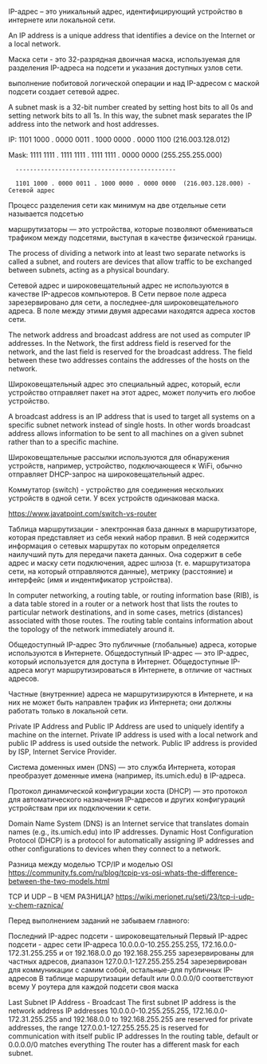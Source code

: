 IP-адрес – это уникальный адрес, идентифицирующий устройство в интернете или локальной сети.

An IP address is a unique address that identifies a device on the Internet or a local network.

Маска сети - это 32-разрядная двоичная маска, используемая для разделения IP-адреса на подсети и указания доступных узлов сети.

выполнение побитовой логической операции и над IP-адресом с маской подсети создает сетевой адрес.

A subnet mask is a 32-bit number created by setting host bits to all 0s and setting network bits to all 1s. In this way, the subnet mask separates the IP address into the network and host addresses.

IP:   1101 1000 . 0000 0011 . 1000 0000 . 0000 1100  (216.003.128.012)

Mask: 1111 1111 . 1111 1111 . 1111 1111 . 0000 0000  (255.255.255.000)

      ---------------------------------------------

      1101 1000 . 0000 0011 . 1000 0000 . 0000 0000  (216.003.128.000) - Сетевой адрес
      
Процесс разделения сети как минимум на две отдельные сети называется подсетью

маршрутизаторы — это устройства, которые позволяют обмениваться трафиком между подсетями, выступая в качестве физической границы.

The process of dividing a network into at least two separate networks is called a subnet, and routers are devices that allow traffic to be exchanged between subnets, acting as a physical boundary.

Сетевой адрес и широковещательный адрес не используются в качестве IP-адресов компьютеров. В Сети первое поле адреса зарезервировано для сети, а последнее-для широковещательного адреса. В поле между этими двумя адресами находятся адреса хостов сети.

The network address and broadcast address are not used as computer IP addresses. In the Network, the first address field is reserved for the network, and the last field is reserved for the broadcast address. The field between these two addresses contains the addresses of the hosts on the network.

Широковещательный адрес это специальный адрес, который, если устройство отправляет пакет на этот адрес, может получить его любое устройство.

A broadcast address is an IP address that is used to target all systems on a specific subnet network instead of single hosts. In other words broadcast address allows information to be sent to all machines on a given subnet rather than to a specific machine.

Широковещательные рассылки используются для обнаружения устройств, например, устройство, подключающееся к WiFi, обычно отправляет DHCP-запрос на широковещательный адрес.

Коммутатор (switch) - устройство для соединения нескольких устройств в одной сети. У всех устройств одинаковая маска.

https://www.javatpoint.com/switch-vs-router

Таблица маршрутизации - электронная база данных в маршрутизаторе, которая представляет из себя некий набор правил. В ней содержится информация о сетевых маршрутах по которым определяется наилучший путь для передачи пакета данных. Она содержит в себе адрес и маску сети подключения, адрес шлюза (т. е. маршрутизатора сети, на который отправляются данные), метрику (расстояние) и интерфейс (имя и индентификатор устройства).

In computer networking, a routing table, or routing information base (RIB), is a data table stored in a router or a network host that lists the routes to particular network destinations, and in some cases, metrics (distances) associated with those routes. The routing table contains information about the topology of the network immediately around it.

Общедоступный IP-адрес Это публичные (глобальные) адреса, которые используются в Интернете. Общедоступный IP-адрес — это IP-адрес, который используется для доступа в Интернет. Общедоступные IP-адреса могут маршрутизироваться в Интернете, в отличие от частных адресов. 

Частные (внутренние) адреса не маршрутизируются в Интернете, и на них не может быть направлен трафик из Интернета; они должны работать только в локальной сети.

Private IP Address and Public IP Address are used to uniquely identify a machine on the internet. Private IP address is used with a local network and public IP address is used outside the network. Public IP address is provided by ISP, Internet Service Provider.

Система доменных имен (DNS) — это служба Интернета, которая преобразует доменные имена (например, its.umich.edu) в IP-адреса.

Протокол динамической конфигурации хоста (DHCP) — это протокол для автоматического назначения IP-адресов и других конфигураций устройствам при их подключении к сети. 

Domain Name System (DNS) is an Internet service that translates domain names (e.g., its.umich.edu) into IP addresses. Dynamic Host Configuration Protocol (DHCP) is a protocol for automatically assigning IP addresses and other configurations to devices when they connect to a network.

Разница между моделью TCP/IP и моделью OSI
https://community.fs.com/ru/blog/tcpip-vs-osi-whats-the-difference-between-the-two-models.html

TCP И UDP – В ЧЕМ РАЗНИЦА?
https://wiki.merionet.ru/seti/23/tcp-i-udp-v-chem-raznica/

Перед выполнением заданий не забываем главного:

Последний IP-адрес подсети - широковещательный
Первый IP-адрес подсети - адрес сети
IP-адреса 10.0.0.0-10.255.255.255, 172.16.0.0-172.31.255.255 и от 192.168.0.0 до 192.168.255.255 зарезервированы для частных адресов, диапазон 127.0.0.1-127.255.255.254 зарезервирован для коммуникации с самим собой, остальные-для публичных IP-адресов
В таблице маршрутизации default или 0.0.0.0/0 соответствуют всему
У роутера для каждой подсети своя маска

Last Subnet IP Address - Broadcast
The first subnet IP address is the network address
IP addresses 10.0.0.0-10.255.255.255, 172.16.0.0-172.31.255.255 and 192.168.0.0 to 192.168.255.255 are reserved for private addresses, the range 127.0.0.1-127.255.255.25 is reserved for communication with itself public IP addresses
In the routing table, default or 0.0.0.0/0 matches everything
The router has a different mask for each subnet.

